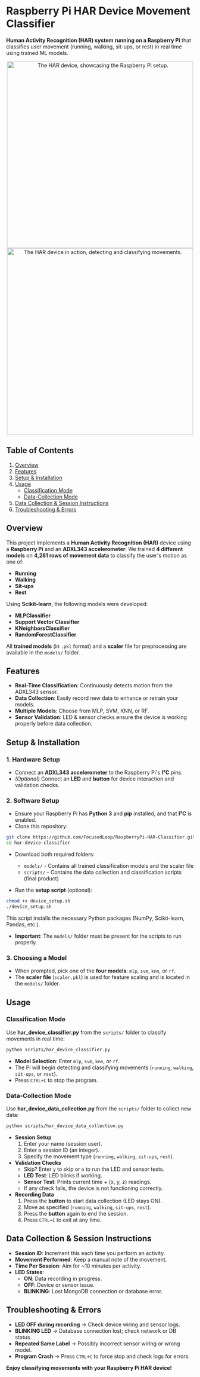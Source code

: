 # Raspberry Pi HAR Device Movement Classifier

**Human Activity Recognition (HAR) system running on a Raspberry Pi** that classifies user movement (running, walking, sit-ups, or rest) in real time using trained ML models.

<div align="center">
  <img src="https://github.com/user-attachments/assets/74ee28ad-a053-42b3-ab22-7ea457b5cca4"
       alt="The HAR device, showcasing the Raspberry Pi setup."
       width="500" />
  <img src="https://github.com/user-attachments/assets/dcb70b2d-a91c-481f-b905-1f84927321aa"
       alt="The HAR device in action, detecting and classifying movements."
       width="500" />
</div>

## Table of Contents
1. [Overview](#overview)
2. [Features](#features)
3. [Setup & Installation](#setup--installation)
4. [Usage](#usage)
   * [Classification Mode](#classification-mode)
   * [Data-Collection Mode](#data-collection-mode)
5. [Data Collection & Session Instructions](#data-collection--session-instructions)
6. [Troubleshooting & Errors](#troubleshooting--errors)

## Overview
This project implements a **Human Activity Recognition (HAR)** device using a **Raspberry Pi** and an **ADXL343 accelerometer**. We trained **4 different models** on **4,281 rows of movement data** to classify the user's motion as one of:
* **Running**
* **Walking**
* **Sit-ups**
* **Rest**

Using **Scikit-learn**, the following models were developed:
* **MLPClassifier**
* **Support Vector Classifier**
* **KNeighborsClassifier**
* **RandomForestClassifier**

All **trained models** (in `.pkl` format) and a **scaler** file for preprocessing are available in the `models/` folder.

## Features
* **Real-Time Classification**: Continuously detects motion from the ADXL343 sensor.
* **Data Collection**: Easily record new data to enhance or retrain your models.
* **Multiple Models**: Choose from MLP, SVM, KNN, or RF.
* **Sensor Validation**: LED & sensor checks ensure the device is working properly before data collection.

## Setup & Installation

### 1. Hardware Setup
* Connect an **ADXL343 accelerometer** to the Raspberry Pi's **I²C** pins.
* *(Optional)* Connect an **LED** and **button** for device interaction and validation checks.

### 2. Software Setup
* Ensure your Raspberry Pi has **Python 3** and **pip** installed, and that **I²C** is enabled.
* Clone this repository:
```bash
git clone https://github.com/FocusedLoop/RaspberryPi-HAR-Classifier.git
cd har-device-classifier
```
* Download both required folders:
  * `models/` - Contains all trained classification models and the scaler file
  * `scripts/` - Contains the data collection and classification scripts (final product)

* Run the **setup script** (optional):
```bash
chmod +x device_setup.sh
./device_setup.sh
```
This script installs the necessary Python packages (NumPy, Scikit-learn, Pandas, etc.).

* **Important**: The `models/` folder must be present for the scripts to run properly.

### 3. Choosing a Model
* When prompted, pick one of the **four models**: `mlp`, `svm`, `knn`, or `rf`.
* The **scaler file** (`scaler.pkl`) is used for feature scaling and is located in the `models/` folder.

## Usage

### Classification Mode
Use **har_device_classifier.py** from the `scripts/` folder to classify movements in real time:
```bash
python scripts/har_device_classifier.py
```
* **Model Selection**: Enter `mlp`, `svm`, `knn`, or `rf`.
* The Pi will begin detecting and classifying movements (`running`, `walking`, `sit-ups`, or `rest`).
* Press `CTRL+C` to stop the program.

### Data-Collection Mode
Use **har_device_data_collection.py** from the `scripts/` folder to collect new data:
```bash
python scripts/har_device_data_collection.py
```
* **Session Setup**
   1. Enter your name (session user).
   2. Enter a session ID (an integer).
   3. Specify the movement type (`running`, `walking`, `sit-ups`, `rest`).
* **Validation Checks**
   * Skip? Enter `y` to skip or `n` to run the LED and sensor tests.
   * **LED Test**: LED blinks if working.
   * **Sensor Test**: Prints current time + (x, y, z) readings.
   * If any check fails, the device is not functioning correctly.
* **Recording Data**
   1. Press the **button** to start data collection (LED stays ON).
   2. Move as specified (`running`, `walking`, `sit-ups`, `rest`).
   3. Press the **button** again to end the session.
   4. Press `CTRL+C` to exit at any time.

## Data Collection & Session Instructions
* **Session ID**: Increment this each time you perform an activity.
* **Movement Performed**: Keep a manual note of the movement.
* **Time Per Session**: Aim for ~10 minutes per activity.
* **LED States**:
   * **ON**: Data recording in progress.
   * **OFF**: Device or sensor issue.
   * **BLINKING**: Lost MongoDB connection or database error.

## Troubleshooting & Errors
* **LED OFF during recording** → Check device wiring and sensor logs.
* **BLINKING LED** → Database connection lost; check network or DB status.
* **Repeated Same Label** → Possibly incorrect sensor wiring or wrong model.
* **Program Crash** → Press `CTRL+C` to force stop and check logs for errors.

**Enjoy classifying movements with your Raspberry Pi HAR device!**

